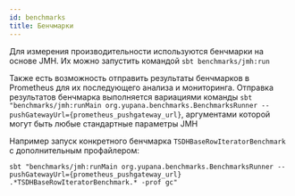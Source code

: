 ```yaml
---
id: benchmarks
title: Бенчмарки
---
```


Для измерения производительности используются бенчмарки на основе JMH. Их можно запустить командой `sbt benchmarks/jmh:run`

Также есть возможность отправить результаты бенчмарков в Prometheus для их последующего анализа и мониторинга.
Отправка результатов бенчмарка выполняется вариациями команды `sbt "benchmarks/jmh:runMain org.yupana.benchmarks.BenchmarksRunner --pushGatewayUrl={prometheus_pushgateway_url}`, аргументами которой могут быть любые стандартные параметры JMH

Например запуск конкретного бенчмарка `TSDHBaseRowIteratorBenchmark` с дополнительным профайлером:

`sbt "benchmarks/jmh:runMain org.yupana.benchmarks.BenchmarksRunner --pushGatewayUrl={prometheus_pushgateway_url} .*TSDHBaseRowIteratorBenchmark.* -prof gc"`